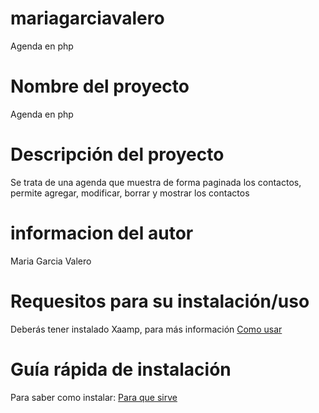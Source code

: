 # mariagarciavalero
Agenda en php
# Nombre del proyecto
Agenda en php

# Descripción del proyecto
Se trata de una agenda que muestra de forma paginada los contactos, permite agregar, modificar, borrar y mostrar los contactos
# informacion del autor
Maria Garcia Valero

# Requesitos para su instalación/uso
Deberás tener instalado Xaamp, para más información [Como usar](https://github.com/mariavaleroo/mariagarciavalero/wiki/para-que-sirve)

# Guía rápida de instalación
Para saber como instalar: [Para que sirve](https://github.com/mariavaleroo/mariagarciavalero/wiki/informacion)
